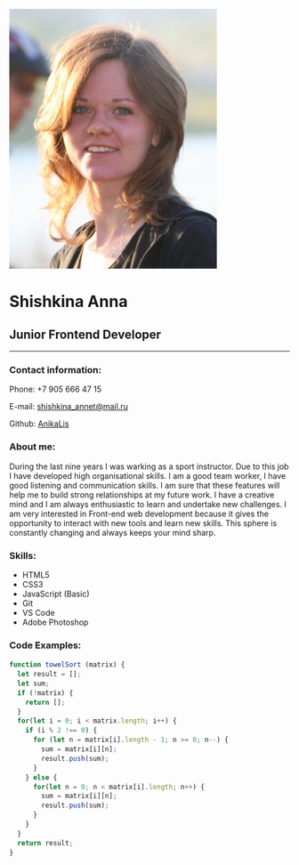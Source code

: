 ![My photo](/photo.jpg)

# **Shishkina Anna**
## Junior Frontend Developer
***********************************************

### **Contact information:**

Phone: +7 905 666 47 15  

E-mail: [shishkina_annet@mail.ru](shishkina_annet@mail.ru)

Github: [AnikaLis](https://github.com/AnikaLis)

### **About me:**

During the last nine years I was warking as a sport instructor. Due to this job I have developed high organisational skills. I am a good team worker, I have good listening and communication skills. I am sure that these features will help me to build strong relationships at my future work. 
I have a creative mind and I am always enthusiastic to learn and undertake new challenges.
I am very interested in Front-end web development because it gives the opportunity to interact with new tools and learn new skills. This sphere is constantly changing and always keeps your mind sharp.

### **Skills:**
* HTML5
* CSS3
* JavaScript (Basic)
* Git
* VS Code
* Adobe Photoshop

### **Code Examples:**
```js
function towelSort (matrix) {
  let result = [];
  let sum;
  if (!matrix) {
    return [];
  }
  for(let i = 0; i < matrix.length; i++) {
    if (i % 2 !== 0) {
      for (let n = matrix[i].length - 1; n >= 0; n--) {
        sum = matrix[i][n];
        result.push(sum);
      }
    } else {
      for(let n = 0; n < matrix[i].length; n++) {
        sum = matrix[i][n];
        result.push(sum);
      }
    }
  } 
  return result;
}
```